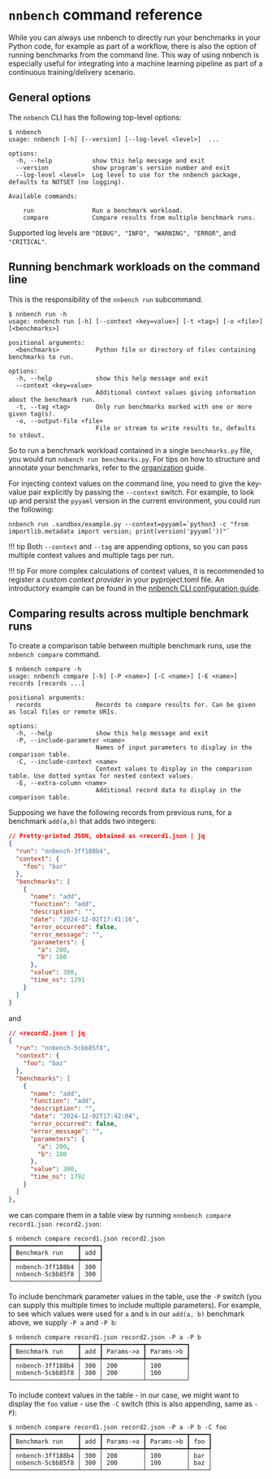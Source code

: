 # `nnbench` command reference

While you can always use nnbench to directly run your benchmarks in your Python code, for example as part of a workflow, there is also the option of running benchmarks from the command line.
This way of using nnbench is especially useful for integrating into a machine learning pipeline as part of a continuous training/delivery scenario.

## General options

The `nnbench` CLI has the following top-level options:

```commandline
$ nnbench
usage: nnbench [-h] [--version] [--log-level <level>]  ...

options:
  -h, --help           show this help message and exit
  --version            show program's version number and exit
  --log-level <level>  Log level to use for the nnbench package, defaults to NOTSET (no logging).

Available commands:
  
    run                Run a benchmark workload.
    compare            Compare results from multiple benchmark runs.
```

Supported log levels are `"DEBUG", "INFO", "WARNING", "ERROR"`, and `"CRITICAL"`.

## Running benchmark workloads on the command line

This is the responsibility of the `nnbench run` subcommand.

```commandline
$ nnbench run -h                                                                         
usage: nnbench run [-h] [--context <key=value>] [-t <tag>] [-o <file>] [<benchmarks>]

positional arguments:
  <benchmarks>          Python file or directory of files containing benchmarks to run.

options:
  -h, --help            show this help message and exit
  --context <key=value>
                        Additional context values giving information about the benchmark run.
  -t, --tag <tag>       Only run benchmarks marked with one or more given tag(s).
  -o, --output-file <file>
                        File or stream to write results to, defaults to stdout.
```

So to run a benchmark workload contained in a single `benchmarks.py` file, you would run `nnbench run benchmarks.py`.
For tips on how to structure and annotate your benchmarks, refer to the [organization](../guides/organization.md) guide.

For injecting context values on the command line, you need to give the key-value pair explicitly by passing the `--context` switch.
For example, to look up and persist the `pyyaml` version in the current environment, you could run the following:

```commandline
nnbench run .sandbox/example.py --context=pyyaml=`python3 -c "from importlib.metadata import version; print(version('pyyaml'))"`
```

!!! tip
    Both `--context` and `--tag` are appending options, so you can pass multiple context values and multiple tags per run.

!!! tip
    For more complex calculations of context values, it is recommended to register a *custom context provider* in your pyproject.toml file.
    An introductory example can be found in the [nnbench CLI configuration guide](pyproject.md).

## Comparing results across multiple benchmark runs

To create a comparison table between multiple benchmark runs, use the `nnbench compare` command.

```commandline
$ nnbench compare -h                                            
usage: nnbench compare [-h] [-P <name>] [-C <name>] [-E <name>] records [records ...]

positional arguments:
  records               Records to compare results for. Can be given as local files or remote URIs.

options:
  -h, --help            show this help message and exit
  -P, --include-parameter <name>
                        Names of input parameters to display in the comparison table.
  -C, --include-context <name>
                        Context values to display in the comparison table. Use dotted syntax for nested context values.
  -E, --extra-column <name>
                        Additional record data to display in the comparison table.
```

Supposing we have the following records from previous runs, for a benchmark `add(a,b)` that adds two integers:

```json
// Pretty-printed JSON, obtained as <record1.json | jq
{
  "run": "nnbench-3ff188b4",
  "context": {
    "foo": "bar"
  },
  "benchmarks": [
    {
      "name": "add",
      "function": "add",
      "description": "",
      "date": "2024-12-02T17:41:16",
      "error_occurred": false,
      "error_message": "",
      "parameters": {
        "a": 200,
        "b": 100
      },
      "value": 300,
      "time_ns": 1291
    }
  ]
}
```

and

```json
// <record2.json | jq
{
  "run": "nnbench-5cbb85f8",
  "context": {
    "foo": "baz"
  },
  "benchmarks": [
    {
      "name": "add",
      "function": "add",
      "description": "",
      "date": "2024-12-02T17:42:04",
      "error_occurred": false,
      "error_message": "",
      "parameters": {
        "a": 200,
        "b": 100
      },
      "value": 300,
      "time_ns": 1792
    }
  ]
},
```

we can compare them in a table view by running `nnnbench compare record1.json record2.json`:

```commandline
$ nnbench compare record1.json record2.json
┏━━━━━━━━━━━━━━━━━━┳━━━━━┓
┃ Benchmark run    ┃ add ┃
┡━━━━━━━━━━━━━━━━━━╇━━━━━┩
│ nnbench-3ff188b4 │ 300 │
│ nnbench-5cbb85f8 │ 300 │
└──────────────────┴─────┘
```

To include benchmark parameter values in the table, use the `-P` switch (you can supply this multiple times to include multiple parameters).
For example, to see which values were used for `a` and `b` in our `add(a, b)` benchmark above, we supply `-P a` and `-P b`:

```commandline
$ nnbench compare record1.json record2.json -P a -P b
┏━━━━━━━━━━━━━━━━━━┳━━━━━┳━━━━━━━━━━━┳━━━━━━━━━━━┓
┃ Benchmark run    ┃ add ┃ Params->a ┃ Params->b ┃
┡━━━━━━━━━━━━━━━━━━╇━━━━━╇━━━━━━━━━━━╇━━━━━━━━━━━┩
│ nnbench-3ff188b4 │ 300 │ 200       │ 100       │
│ nnbench-5cbb85f8 │ 300 │ 200       │ 100       │
└──────────────────┴─────┴───────────┴───────────┘
```

To include context values in the table - in our case, we might want to display the `foo` value - use the `-C` switch (this is also appending, same as `-P`):

```commandline
$ nnbench compare record1.json record2.json -P a -P b -C foo
┏━━━━━━━━━━━━━━━━━━┳━━━━━┳━━━━━━━━━━━┳━━━━━━━━━━━┳━━━━━┓
┃ Benchmark run    ┃ add ┃ Params->a ┃ Params->b ┃ foo ┃
┡━━━━━━━━━━━━━━━━━━╇━━━━━╇━━━━━━━━━━━╇━━━━━━━━━━━╇━━━━━┩
│ nnbench-3ff188b4 │ 300 │ 200       │ 100       │ bar │
│ nnbench-5cbb85f8 │ 300 │ 200       │ 100       │ baz │
└──────────────────┴─────┴───────────┴───────────┴─────┘
```
